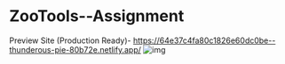 # ZooTools--Assignment
Preview Site (Production Ready)- https://64e37c4fa80c1826e60dc0be--thunderous-pie-80b72e.netlify.app/
![img](https://github.com/Kris248/ZooTools--Assignment/assets/92295923/351267ac-3d08-4b2e-9289-ec03f42e883d)
